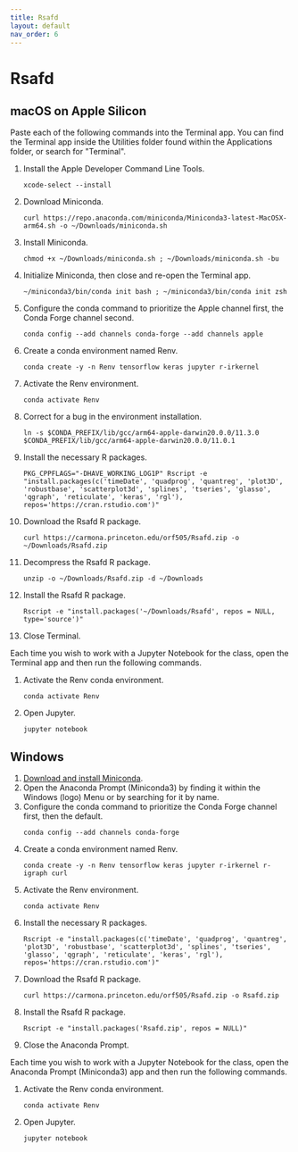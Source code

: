 ```yaml
---
title: Rsafd
layout: default 
nav_order: 6
---
```


# Rsafd

## macOS on Apple Silicon

Paste each of the following commands into the Terminal app.  You can find the Terminal app inside the Utilities folder found within the Applications folder, or search for "Terminal".

1. Install the Apple Developer Command Line Tools.
    ```
    xcode-select --install
    ```
2. Download Miniconda.
    ```
    curl https://repo.anaconda.com/miniconda/Miniconda3-latest-MacOSX-arm64.sh -o ~/Downloads/miniconda.sh
    ```
3. Install Miniconda.
    ```
    chmod +x ~/Downloads/miniconda.sh ; ~/Downloads/miniconda.sh -bu
    ```
4. Initialize Miniconda, then close and re-open the Terminal app.
    ```
    ~/miniconda3/bin/conda init bash ; ~/miniconda3/bin/conda init zsh
    ```
5. Configure the conda command to prioritize the Apple channel first, the Conda Forge channel second.
    ```
    conda config --add channels conda-forge --add channels apple
    ```
6. Create a conda environment named Renv.
    ```
    conda create -y -n Renv tensorflow keras jupyter r-irkernel
    ```
7. Activate the Renv environment.
    ```
    conda activate Renv
    ```
8. Correct for a bug in the environment installation.
    ```
    ln -s $CONDA_PREFIX/lib/gcc/arm64-apple-darwin20.0.0/11.3.0 $CONDA_PREFIX/lib/gcc/arm64-apple-darwin20.0.0/11.0.1
    ```
9. Install the necessary R packages.
    ```
    PKG_CPPFLAGS="-DHAVE_WORKING_LOG1P" Rscript -e "install.packages(c('timeDate', 'quadprog', 'quantreg', 'plot3D', 'robustbase', 'scatterplot3d', 'splines', 'tseries', 'glasso', 'qgraph', 'reticulate', 'keras', 'rgl'), repos='https://cran.rstudio.com')"
    ```
10. Download the Rsafd R package.
    ```
    curl https://carmona.princeton.edu/orf505/Rsafd.zip -o ~/Downloads/Rsafd.zip
    ```
11. Decompress the Rsafd R package.
    ```
    unzip -o ~/Downloads/Rsafd.zip -d ~/Downloads
    ```
12. Install the Rsafd R package.
    ```
    Rscript -e "install.packages('~/Downloads/Rsafd', repos = NULL, type='source')"
    ```
13. Close Terminal.

Each time you wish to work with a Jupyter Notebook for the class, open the Terminal app and then run the following commands.

1. Activate the Renv conda environment.
    ```
    conda activate Renv
    ```
2. Open Jupyter.
   ``` 
   jupyter notebook
   ```
## Windows

1. [Download and install Miniconda](https://repo.anaconda.com/miniconda/Miniconda3-latest-Windows-x86_64.exe).
2. Open the Anaconda Prompt (Miniconda3) by finding it within the Windows (logo) Menu or by searching for it by name.
3. Configure the conda command to prioritize the Conda Forge channel first, then the default.
    ```
    conda config --add channels conda-forge
    ```
4. Create a conda environment named Renv.
    ```
    conda create -y -n Renv tensorflow keras jupyter r-irkernel r-igraph curl
    ```
5. Activate the Renv environment.
    ```
    conda activate Renv
    ```
6. Install the necessary R packages.
    ```
    Rscript -e "install.packages(c('timeDate', 'quadprog', 'quantreg', 'plot3D', 'robustbase', 'scatterplot3d', 'splines', 'tseries', 'glasso', 'qgraph', 'reticulate', 'keras', 'rgl'), repos='https://cran.rstudio.com')"
    ```
7. Download the Rsafd R package.
    ```
    curl https://carmona.princeton.edu/orf505/Rsafd.zip -o Rsafd.zip
    ```
8. Install the Rsafd R package.
    ```
    Rscript -e "install.packages('Rsafd.zip', repos = NULL)"
    ```
9. Close the Anaconda Prompt.

Each time you wish to work with a Jupyter Notebook for the class, open the Anaconda Prompt (Miniconda3) app and then run the following commands.

1. Activate the Renv conda environment.
    ```
    conda activate Renv
    ```
2. Open Jupyter.
    ```
    jupyter notebook
    ```